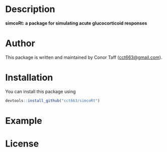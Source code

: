 # Description

**simcoRt: a package for simulating acute glucocorticoid responses**


# Author

This package is written and maintained by Conor Taff (cct663@gmail.com).


# Installation

You can install this package using

``` r
devtools::install_github("cct663/simcoRt")
```


# Example


# License
